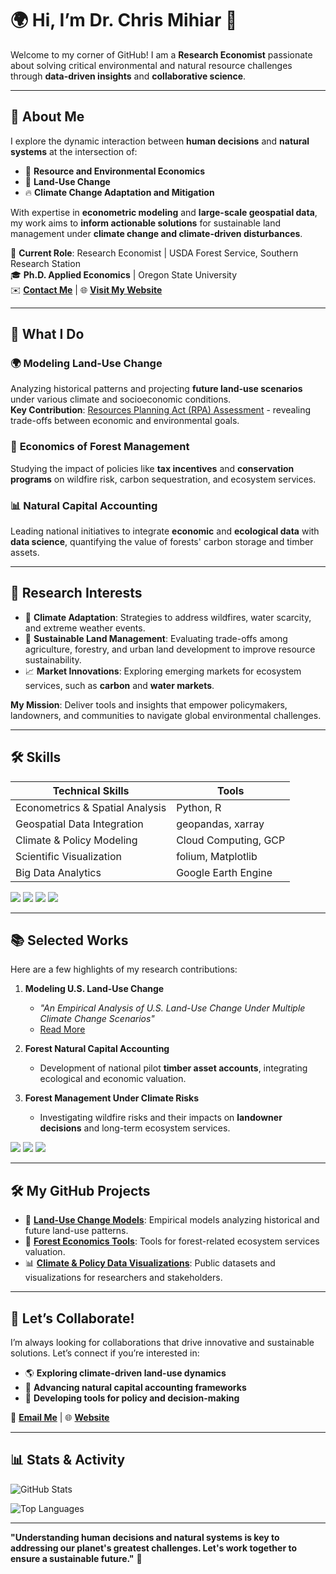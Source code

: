 # 🌍 **Hi, I’m Dr. Chris Mihiar** 👋  

Welcome to my corner of GitHub! I am a **Research Economist** passionate about solving critical environmental and natural resource challenges through **data-driven insights** and **collaborative science**.

---

## 🚀 **About Me**  
I explore the dynamic interaction between **human decisions** and **natural systems** at the intersection of:

- 🌱 **Resource and Environmental Economics**  
- 🌳 **Land-Use Change**  
- 🔥 **Climate Change Adaptation and Mitigation**  

With expertise in **econometric modeling** and **large-scale geospatial data**, my work aims to **inform actionable solutions** for sustainable land management under **climate change and climate-driven disturbances**.

📍 **Current Role**: Research Economist | USDA Forest Service, Southern Research Station  
🎓 **Ph.D. Applied Economics** | Oregon State University  
✉️ **[Contact Me](mailto:chris.mihiar@gmail.com)** | 🌐 **[Visit My Website](https://research.fs.usda.gov/about/people/christopher.mihiar)**  

---

## 🧭 **What I Do**  

### 🌍 **Modeling Land-Use Change**  
Analyzing historical patterns and projecting **future land-use scenarios** under various climate and socioeconomic conditions.  
**Key Contribution**: [Resources Planning Act (RPA) Assessment](https://research.fs.usda.gov/inventory/rpaa/2020) - revealing trade-offs between economic and environmental goals.  

### 🌲 **Economics of Forest Management**  
Studying the impact of policies like **tax incentives** and **conservation programs** on wildfire risk, carbon sequestration, and ecosystem services.  

### 📊 **Natural Capital Accounting**  
Leading national initiatives to integrate **economic** and **ecological data** with **data science**, quantifying the value of forests' carbon storage and timber assets.  

---

## 🎯 **Research Interests**  

- 🔎 **Climate Adaptation**: Strategies to address wildfires, water scarcity, and extreme weather events.  
- 🌿 **Sustainable Land Management**: Evaluating trade-offs among agriculture, forestry, and urban land development to improve resource sustainability.  
- 📈 **Market Innovations**: Exploring emerging markets for ecosystem services, such as **carbon** and **water markets**.  

**My Mission**: Deliver tools and insights that empower policymakers, landowners, and communities to navigate global environmental challenges.

---

## 🛠️ **Skills**  
| **Technical Skills**             | **Tools**                |  
|----------------------------------|--------------------------|  
| Econometrics & Spatial Analysis  | Python, R                |  
| Geospatial Data Integration      | geopandas, xarray        |  
| Climate & Policy Modeling        | Cloud Computing, GCP     |  
| Scientific Visualization         | folium, Matplotlib       |  
| Big Data Analytics               | Google Earth Engine      |  

<img src="https://img.shields.io/badge/Python-FFD43B?style=for-the-badge&logo=python&logoColor=blue"> <img src="https://img.shields.io/badge/Google_Cloud-4285F4?style=for-the-badge&logo=google-cloud&logoColor=white"> <img src="https://img.shields.io/badge/Jupyter-F37626.svg?&style=for-the-badge&logo=Jupyter&logoColor=white"> <img src="https://img.shields.io/badge/VSCode-0078D4?style=for-the-badge&logo=visual%20studio%20code&logoColor=white">

---

## 📚 **Selected Works**  

Here are a few highlights of my research contributions:  

1. **Modeling U.S. Land-Use Change**  
   - *"An Empirical Analysis of U.S. Land-Use Change Under Multiple Climate Change Scenarios"*  
   - [Read More](https://doi.org/10.1002/jaa2.82)  

2. **Forest Natural Capital Accounting**  
   - Development of national pilot **timber asset accounts**, integrating ecological and economic valuation.  

3. **Forest Management Under Climate Risks**  
   - Investigating wildfire risks and their impacts on **landowner decisions** and long-term ecosystem services.
  
<a href="https://scholar.google.com/citations?user=buI4HUIAAAAJ&hl=en"><img src="https://img.shields.io/badge/Google_Scholar-4285F4?style=for-the-badge&logo=google-scholar&logoColor=white"></a> <a href="https://www.researchgate.net/profile/Chris-Mihiar-2"><img src="https://img.shields.io/badge/Research_Gate-00CCBB.svg?&style=for-the-badge&logo=ResearchGate&logoColor=white"></a> <a href="https://orcid.org/0000-0002-9832-5262"><img src="https://img.shields.io/badge/orcid-A6CE39?style=for-the-badge&logo=orcid&logoColor=white"></a>  

---

## 🛠️ **My GitHub Projects**  

- 🚜 **[Land-Use Change Models](#)**: Empirical models analyzing historical and future land-use patterns.  
- 🌲 **[Forest Economics Tools](#)**: Tools for forest-related ecosystem services valuation.  
- 📊 **[Climate & Policy Data Visualizations](#)**: Public datasets and visualizations for researchers and stakeholders.

---

## 🌟 **Let’s Collaborate!**  

I’m always looking for collaborations that drive innovative and sustainable solutions. Let’s connect if you’re interested in:  

- 🌎 **Exploring climate-driven land-use dynamics**  
- 🌲 **Advancing natural capital accounting frameworks**  
- 🔗 **Developing tools for policy and decision-making**  

📧 **[Email Me](mailto:chris.mihiar@gmail.com)** | 🌐 **[Website](https://research.fs.usda.gov/about/people/christopher.mihiar)**  

---

## 📊 **Stats & Activity**  

![GitHub Stats](https://github-readme-stats.vercel.app/api?username=mihiarc&show_icons=true&theme=default)  

![Top Languages](https://github-readme-stats.vercel.app/api/top-langs/?username=mihiarc&layout=compact)  

---

**"Understanding human decisions and natural systems is key to addressing our planet's greatest challenges. Let's work together to ensure a sustainable future."** 🌱


<!--
**mihiarc/Mihiarc** is a ✨ _special_ ✨ repository because its `README.md` (this file) appears on your GitHub profile.

Here are some ideas to get you started:

- 🔭 I’m currently working on ...
- 🌱 I’m currently learning ...
- 👯 I’m looking to collaborate on ...
- 🤔 I’m looking for help with ...
- 💬 Ask me about ...
- 📫 How to reach me: ...
- 😄 Pronouns: ...
- ⚡ Fun fact: ...
-->
